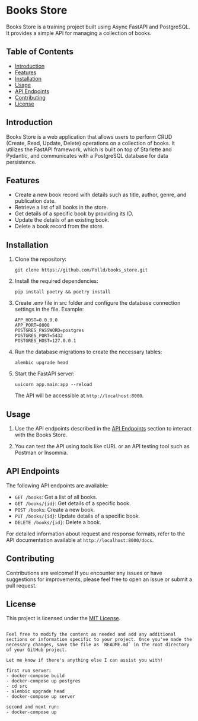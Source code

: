 # Books Store

Books Store is a training project built using Async FastAPI and PostgreSQL. It provides a simple API for managing a collection of books.

## Table of Contents

- [Introduction](#introduction)
- [Features](#features)
- [Installation](#installation)
- [Usage](#usage)
- [API Endpoints](#api-endpoints)
- [Contributing](#contributing)
- [License](#license)

## Introduction

Books Store is a web application that allows users to perform CRUD (Create, Read, Update, Delete) operations on a collection of books. It utilizes the FastAPI framework, which is built on top of Starlette and Pydantic, and communicates with a PostgreSQL database for data persistence.

## Features

- Create a new book record with details such as title, author, genre, and publication date.
- Retrieve a list of all books in the store.
- Get details of a specific book by providing its ID.
- Update the details of an existing book.
- Delete a book record from the store.

## Installation

1. Clone the repository:

   ```shell
   git clone https://github.com/Folld/books_store.git
   ```

2. Install the required dependencies:

   ```shell
   pip install poetry && poetry install
   ```

3. Create .env file in src folder and configure the database connection settings in the file. Example: 
   ```env
   APP_HOST=0.0.0.0
   APP_PORT=8000
   POSTGRES_PASSWORD=postgres
   POSTGRES_PORT=5432
   POSTGRES_HOST=127.0.0.1
   ```

4. Run the database migrations to create the necessary tables:

   ```shell
   alembic upgrade head
   ```

5. Start the FastAPI server:

   ```shell
   uvicorn app.main:app --reload
   ```

   The API will be accessible at `http://localhost:8000`.

## Usage

1. Use the API endpoints described in the [API Endpoints](#api-endpoints) section to interact with the Books Store.

2. You can test the API using tools like cURL or an API testing tool such as Postman or Insomnia.

## API Endpoints

The following API endpoints are available:

- `GET /books`: Get a list of all books.
- `GET /books/{id}`: Get details of a specific book.
- `POST /books`: Create a new book.
- `PUT /books/{id}`: Update details of a specific book.
- `DELETE /books/{id}`: Delete a book.

For detailed information about request and response formats, refer to the API documentation available at `http://localhost:8000/docs`.

## Contributing

Contributions are welcome! If you encounter any issues or have suggestions for improvements, please feel free to open an issue or submit a pull request.

## License

This project is licensed under the [MIT License](LICENSE).
```

Feel free to modify the content as needed and add any additional sections or information specific to your project. Once you've made the necessary changes, save the file as `README.md` in the root directory of your GitHub project.

Let me know if there's anything else I can assist you with!

first run server: 
- docker-compose build
- docker-compose up postgres
- cd src
- alembic upgrade head
- docker-compose up server

second and next run:
- docker-compose up
